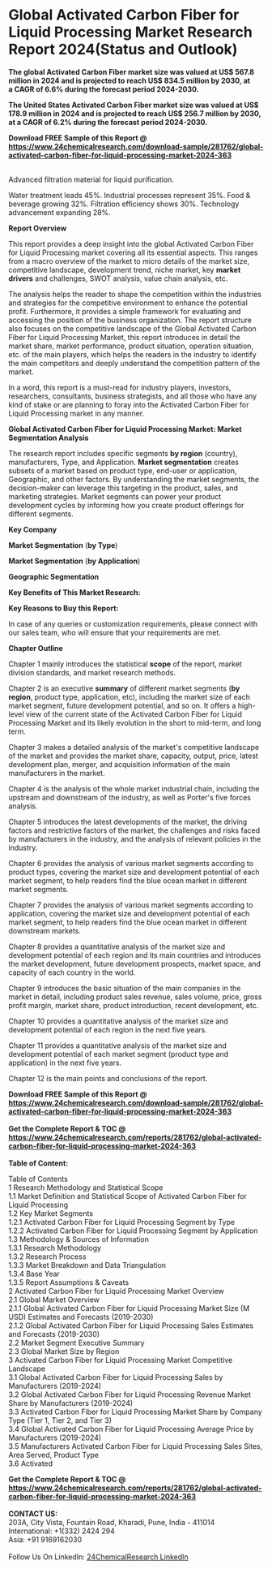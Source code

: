 <h1>Global Activated Carbon Fiber for Liquid Processing Market Research Report 2024(Status and Outlook)</h1><p><strong>The global Activated Carbon Fiber market size was valued at US$ 567.8 million in 2024 and is projected to reach US$ 834.5 million by 2030, at a CAGR of 6.6% during the forecast period 2024-2030.</strong></p><p>
</p><p><strong>The United States Activated Carbon Fiber market size was valued at US$ 178.9 million in 2024 and is projected to reach US$ 256.7 million by 2030, at a CAGR of 6.2% during the forecast period 2024-2030.</strong></p><div><b>Download FREE Sample of this Report @ 
            <a href="https://www.24chemicalresearch.com/download-sample/281762/global-activated-carbon-fiber-for-liquid-processing-market-2024-363">
            https://www.24chemicalresearch.com/download-sample/281762/global-activated-carbon-fiber-for-liquid-processing-market-2024-363</a></b></div><br><p>
</p><p>Advanced filtration material for liquid purification.</p><p>
</p><p>Water treatment leads 45%. Industrial processes represent 35%. Food &amp; beverage growing 32%. Filtration efficiency shows 30%. Technology advancement expanding 28%.</p><p>
</p><p><strong>Report Overview</strong></p><p>
</p><p></p><p>
</p><p>This report provides a deep insight into the global Activated Carbon Fiber for Liquid Processing market covering all its essential aspects. This ranges from a macro overview of the market to micro details of the market size, competitive landscape, development trend, niche market, key <strong>market drivers</strong> and challenges, SWOT analysis, value chain analysis, etc.</p><p>
</p><p>The analysis helps the reader to shape the competition within the industries and strategies for the competitive environment to enhance the potential profit. Furthermore, it provides a simple framework for evaluating and accessing the position of the business organization. The report structure also focuses on the competitive landscape of the Global Activated Carbon Fiber for Liquid Processing Market, this report introduces in detail the market share, market performance, product situation, operation situation, etc. of the main players, which helps the readers in the industry to identify the main competitors and deeply understand the competition pattern of the market.</p><p>
</p><p>In a word, this report is a must-read for industry players, investors, researchers, consultants, business strategists, and all those who have any kind of stake or are planning to foray into the Activated Carbon Fiber for Liquid Processing market in any manner.</p><p>
</p><p><strong>Global Activated Carbon Fiber for Liquid Processing Market: Market Segmentation Analysis</strong></p><p>
</p><p>The research report includes specific segments <strong>by region</strong> (country), manufacturers, Type, and Application. <strong>Market segmentation</strong> creates subsets of a market based on product type, end-user or application, Geographic, and other factors. By understanding the market segments, the decision-maker can leverage this targeting in the product, sales, and marketing strategies. Market segments can power your product development cycles by informing how you create product offerings for different segments.</p><p>
</p><p><strong>Key Company</strong></p><p>
</p><p>
<strong>Market Segmentation</strong> (<strong>by Type</strong>)</p><p>
</p><p>
<strong>Market Segmentation</strong> (<strong>by Application</strong>)</p><p>
</p><p>
<strong>Geographic Segmentation</strong></p><p>
</p><p>
<strong>Key Benefits of This Market Research:</strong></p><p>
</p><p>
<strong>Key Reasons to Buy this Report:</strong></p><p>
</p><p>
</p><p>In case of any queries or customization requirements, please connect with our sales team, who will ensure that your requirements are met.</p><p>
</p><p><strong>Chapter Outline</strong></p><p>
</p><p>Chapter 1 mainly introduces the statistical <strong>scope</strong> of the report, market division standards, and market research methods.</p><p>
</p><p>Chapter 2 is an executive <strong>summary</strong> of different market segments (<strong>by region</strong>, product type, application, etc), including the market size of each market segment, future development potential, and so on. It offers a high-level view of the current state of the Activated Carbon Fiber for Liquid Processing Market and its likely evolution in the short to mid-term, and long term.</p><p>
</p><p>Chapter 3 makes a detailed analysis of the market's competitive landscape of the market and provides the market share, capacity, output, price, latest development plan, merger, and acquisition information of the main manufacturers in the market.</p><p>
</p><p>Chapter 4 is the analysis of the whole market industrial chain, including the upstream and downstream of the industry, as well as Porter's five forces analysis.</p><p>
</p><p>Chapter 5 introduces the latest developments of the market, the driving factors and restrictive factors of the market, the challenges and risks faced by manufacturers in the industry, and the analysis of relevant policies in the industry.</p><p>
</p><p>Chapter 6 provides the analysis of various market segments according to product types, covering the market size and development potential of each market segment, to help readers find the blue ocean market in different market segments.</p><p>
</p><p>Chapter 7 provides the analysis of various market segments according to application, covering the market size and development potential of each market segment, to help readers find the blue ocean market in different downstream markets.</p><p>
</p><p>Chapter 8 provides a quantitative analysis of the market size and development potential of each region and its main countries and introduces the market development, future development prospects, market space, and capacity of each country in the world.</p><p>
</p><p>Chapter 9 introduces the basic situation of the main companies in the market in detail, including product sales revenue, sales volume, price, gross profit margin, market share, product introduction, recent development, etc.</p><p>
</p><p>Chapter 10 provides a quantitative analysis of the market size and development potential of each region in the next five years.</p><p>
</p><p>Chapter 11 provides a quantitative analysis of the market size and development potential of each market segment (product type and application) in the next five years.</p><p>
</p><p>Chapter 12 is the main points and conclusions of the report.</p><div><b>Download FREE Sample of this Report @ 
            <a href="https://www.24chemicalresearch.com/download-sample/281762/global-activated-carbon-fiber-for-liquid-processing-market-2024-363">
            https://www.24chemicalresearch.com/download-sample/281762/global-activated-carbon-fiber-for-liquid-processing-market-2024-363</a></b></div><br><div><b>Get the Complete Report & TOC @ 
            <a href="https://www.24chemicalresearch.com/reports/281762/global-activated-carbon-fiber-for-liquid-processing-market-2024-363">
            https://www.24chemicalresearch.com/reports/281762/global-activated-carbon-fiber-for-liquid-processing-market-2024-363</a></b></div><br>
            <b>Table of Content:</b><p>Table of Contents<br />
 1 Research Methodology and Statistical Scope<br />
 1.1 Market Definition and Statistical Scope of Activated Carbon Fiber for Liquid Processing<br />
 1.2 Key Market Segments<br />
 1.2.1 Activated Carbon Fiber for Liquid Processing Segment by Type<br />
 1.2.2 Activated Carbon Fiber for Liquid Processing Segment by Application<br />
 1.3 Methodology & Sources of Information<br />
 1.3.1 Research Methodology<br />
 1.3.2 Research Process<br />
 1.3.3 Market Breakdown and Data Triangulation<br />
 1.3.4 Base Year<br />
 1.3.5 Report Assumptions & Caveats<br />
 2 Activated Carbon Fiber for Liquid Processing Market Overview<br />
 2.1 Global Market Overview<br />
 2.1.1 Global Activated Carbon Fiber for Liquid Processing Market Size (M USD) Estimates and Forecasts (2019-2030)<br />
 2.1.2 Global Activated Carbon Fiber for Liquid Processing Sales Estimates and Forecasts (2019-2030)<br />
 2.2 Market Segment Executive Summary<br />
 2.3 Global Market Size by Region<br />
 3 Activated Carbon Fiber for Liquid Processing Market Competitive Landscape<br />
 3.1 Global Activated Carbon Fiber for Liquid Processing Sales by Manufacturers (2019-2024)<br />
 3.2 Global Activated Carbon Fiber for Liquid Processing Revenue Market Share by Manufacturers (2019-2024)<br />
 3.3 Activated Carbon Fiber for Liquid Processing Market Share by Company Type (Tier 1, Tier 2, and Tier 3)<br />
 3.4 Global Activated Carbon Fiber for Liquid Processing Average Price by Manufacturers (2019-2024)<br />
 3.5 Manufacturers Activated Carbon Fiber for Liquid Processing Sales Sites, Area Served, Product Type<br />
 3.6 Activated</p><div><b>Get the Complete Report & TOC @ 
            <a href="https://www.24chemicalresearch.com/reports/281762/global-activated-carbon-fiber-for-liquid-processing-market-2024-363">
            https://www.24chemicalresearch.com/reports/281762/global-activated-carbon-fiber-for-liquid-processing-market-2024-363</a></b></div><br><b>CONTACT US:</b><br>
            203A, City Vista, Fountain Road, Kharadi, Pune, India - 411014<br>
            International: +1(332) 2424 294<br>
            Asia: +91 9169162030 <br><br>
            Follow Us On LinkedIn: <a href="https://www.linkedin.com/company/24chemicalresearch/">24ChemicalResearch LinkedIn</a>